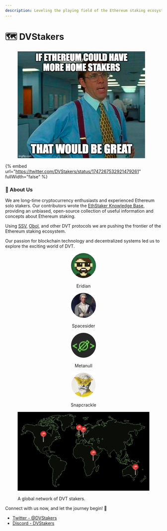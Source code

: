 ```yaml
---
description: Leveling the playing field of the Ethereum staking ecosystem.
---
```


# 🗺 DVStakers

<figure><img src=".gitbook/assets/image (59).png" alt="" width="410"><figcaption></figcaption></figure>

{% embed url="https://twitter.com/DVStakers/status/1747267532921479261" fullWidth="false" %}

### 🚀 About Us

We are long-time cryptocurrency enthusiasts and experienced Ethereum solo stakers. Our contributors wrote the [EthStaker Knowledge Base](https://ethstaker.gitbook.io/ethstaker-knowledge-base/), providing an unbiased, open-source collection of useful information and concepts about Ethereum staking.

Using [SSV](https://ssv.network), [Obol](https://obol.tech), and other DVT protocols we are pushing the frontier of the Ethereum staking ecosystem.&#x20;

Our passion for blockchain technology and decentralized systems led us to explore the exciting world of DVT.

<div align="center">

<figure><img src=".gitbook/assets/Eridian.png" alt="Eridian"><figcaption><p>Eridian</p></figcaption></figure>

 

<figure><img src=".gitbook/assets/Spacesider.png" alt="Spacesider"><figcaption><p>Spacesider</p></figcaption></figure>

 

<figure><img src=".gitbook/assets/image (3) (2).png" alt=""><figcaption><p>Metanull</p></figcaption></figure>

 

<figure><img src=".gitbook/assets/Screenshot 2023-07-06 at 23.13.10-modified.png" alt=""><figcaption><p>Snapcrackle</p></figcaption></figure>

</div>

<figure><img src=".gitbook/assets/image (1) (1) (1).png" alt=""><figcaption><p>A global network of DVT stakers.</p></figcaption></figure>

Connect with us now, and let the journey begin! 🌟

* [Twitter - @DVStakers](https://twitter.com/DVStakers)
* [Discord - DVStakers](https://discord.gg/VbVwqgSdFD)
